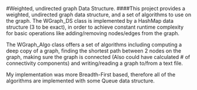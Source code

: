 #Weighted, undirected graph Data Structure.
####This project provides a weighted, undirected graph data structure, and a set of algorithms to use on the graph.
The WGraph_DS class is implemented by a HashMap data structure (3 to be exact), in order to achieve constant 
runtime complexity for basic operations like adding/removing nodes/edges from the graph.

The WGraph_Algo class offers a set of algorithms including computing a deep copy 
of a graph, finding the shortest path between 2 nodes on the graph, making sure the
graph is connected (Also could have calculated # of connectivity components) and writing/reading a graph to/from a text file.

My implementation was more Breadth-First based, therefore all of the algorithms 
are implemented with some Queue data structure.




